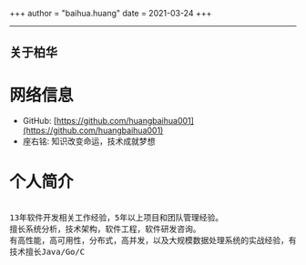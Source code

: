 +++
author = "baihua.huang"
date = 2021-03-24
+++

---
关于柏华
---

# 网络信息

- GitHub: [https://github.com/huangbaihua001](https://github.com/huangbaihua001)
- 座右铭:  知识改变命运，技术成就梦想




# 个人简介

<pre>

13年软件开发相关工作经验，5年以上项目和团队管理经验。
擅长系统分析，技术架构，软件工程，软件研发咨询。
有高性能，高可用性，分布式，高并发，以及大规模数据处理系统的实战经验，有自己的一些经验和心得。
技术擅长Java/Go/C

</pre>